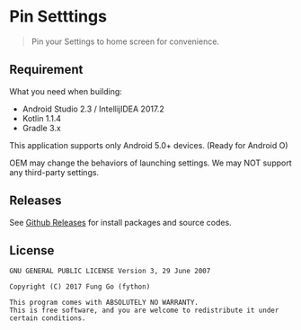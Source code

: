 # Pin Setttings

> Pin your Settings to home screen for convenience.

## Requirement

What you need when building:

- Android Studio 2.3 / IntellijIDEA 2017.2
- Kotlin 1.1.4
- Gradle 3.x

This application supports only Android 5.0+ devices. (Ready for Android O)
 
 OEM may change the behaviors of launching settings. We may NOT support any third-party settings.

## Releases

See [Github Releases](https://github.com/fython/PinSettings/releases) for install packages and source codes.

## License 

```
GNU GENERAL PUBLIC LICENSE Version 3, 29 June 2007

Copyright (C) 2017 Fung Go (fython)

This program comes with ABSOLUTELY NO WARRANTY.
This is free software, and you are welcome to redistribute it under certain conditions.
```